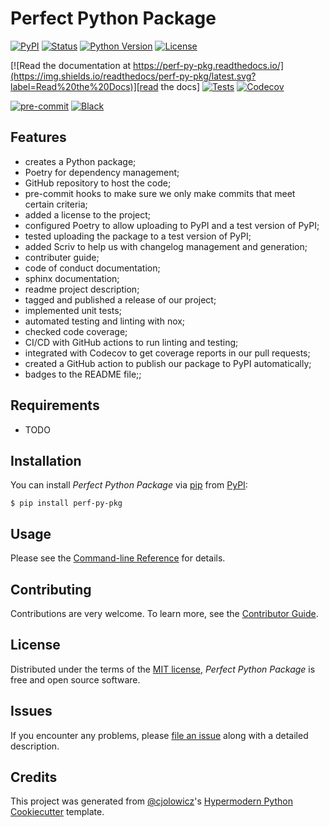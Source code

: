 # Perfect Python Package

[![PyPI](https://img.shields.io/pypi/v/perf-py-pkg.svg)][pypi_]
[![Status](https://img.shields.io/pypi/status/perf-py-pkg.svg)][status]
[![Python Version](https://img.shields.io/pypi/pyversions/perf-py-pkg)][python version]
[![License](https://img.shields.io/pypi/l/perf-py-pkg)][license]

[![Read the documentation at https://perf-py-pkg.readthedocs.io/](https://img.shields.io/readthedocs/perf-py-pkg/latest.svg?label=Read%20the%20Docs)][read the docs]
[![Tests](https://github.com/kulsuri/perf-py-pkg/workflows/Tests/badge.svg)][tests]
[![Codecov](https://codecov.io/gh/kulsuri/perf-py-pkg/branch/main/graph/badge.svg)][codecov]

[![pre-commit](https://img.shields.io/badge/pre--commit-enabled-brightgreen?logo=pre-commit&logoColor=white)][pre-commit]
[![Black](https://img.shields.io/badge/code%20style-black-000000.svg)][black]

[pypi_]: https://pypi.org/project/perf-py-pkg/
[status]: https://pypi.org/project/perf-py-pkg/
[python version]: https://pypi.org/project/perf-py-pkg
[read the docs]: https://perf-py-pkg.readthedocs.io/
[tests]: https://github.com/kulsuri/perf-py-pkg/actions?workflow=Tests
[codecov]: https://app.codecov.io/gh/kulsuri/perf-py-pkg
[pre-commit]: https://github.com/pre-commit/pre-commit
[black]: https://github.com/psf/black

## Features

- creates a Python package;
- Poetry for dependency management;
- GitHub repository to host the code;
- pre-commit hooks to make sure we only make commits that meet certain criteria;
- added a license to the project;
- configured Poetry to allow uploading to PyPI and a test version of PyPI;
- tested uploading the package to a test version of PyPI;
- added Scriv to help us with changelog management and generation;
- contributer guide;
- code of conduct documentation;
- sphinx documentation;
- readme project description;
- tagged and published a release of our project;
- implemented unit tests;
- automated testing and linting with nox;
- checked code coverage;
- CI/CD with GitHub actions to run linting and testing;
- integrated with Codecov to get coverage reports in our pull requests;
- created a GitHub action to publish our package to PyPI automatically;
- badges to the README file;;

## Requirements

- TODO

## Installation

You can install _Perfect Python Package_ via [pip] from [PyPI]:

```console
$ pip install perf-py-pkg
```

## Usage

Please see the [Command-line Reference] for details.

## Contributing

Contributions are very welcome.
To learn more, see the [Contributor Guide].

## License

Distributed under the terms of the [MIT license][license],
_Perfect Python Package_ is free and open source software.

## Issues

If you encounter any problems,
please [file an issue] along with a detailed description.

## Credits

This project was generated from [@cjolowicz]'s [Hypermodern Python Cookiecutter] template.

[@cjolowicz]: https://github.com/cjolowicz
[pypi]: https://pypi.org/
[hypermodern python cookiecutter]: https://github.com/cjolowicz/cookiecutter-hypermodern-python
[file an issue]: https://github.com/kulsuri/perf-py-pkg/issues
[pip]: https://pip.pypa.io/

<!-- github-only -->

[license]: https://github.com/kulsuri/perf-py-pkg/blob/main/LICENSE
[contributor guide]: https://github.com/kulsuri/perf-py-pkg/blob/main/CONTRIBUTING.md
[command-line reference]: https://perf-py-pkg.readthedocs.io/en/latest/usage.html
